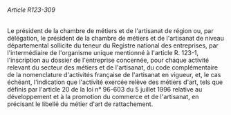 ###### Article R123-309

Le président de la chambre de métiers et de l'artisanat de région ou, par délégation, le président de la chambre de métiers et de l'artisanat de niveau départemental sollicite du teneur du Registre national des entreprises, par l'intermédiaire de l'organisme unique mentionné à l'article R. 123-1, l'inscription au dossier de l'entreprise concernée, pour chaque activité relevant du secteur des métiers et de l'artisanat, du code complémentaire de la nomenclature d'activités française de l'artisanat en vigueur, et, le cas échéant, l'indication que l'activité exercée relève des métiers d'art, tels que définis par l'article 20 de la loi n° 96-603 du 5 juillet 1996 relative au développement et à la promotion du commerce et de l'artisanat, en précisant le libellé du métier d'art de rattachement.

